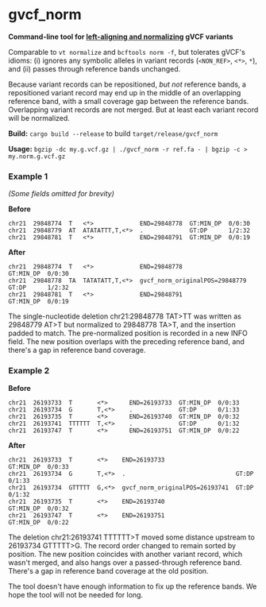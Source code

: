 # gvcf_norm

**Command-line tool for [left-aligning and normalizing](https://genome.sph.umich.edu/wiki/Variant_Normalization#Algorithm_for_Normalization) gVCF variants**

Comparable to `vt normalize` and `bcftools norm -f`, but tolerates gVCF's idioms: (i) ignores any symbolic alleles in variant records (`<NON_REF>`, `<*>`, `*`), and (ii) passes through reference bands unchanged.

Because variant records can be repositioned, *but not* reference bands, a repositioned variant record may end up in the middle of an overlapping reference band, with a small coverage gap between the reference bands. Overlapping variant records are not merged. But at least each variant record will be normalized.

**Build:** `cargo build --release` to build `target/release/gvcf_norm`

**Usage:** `bgzip -dc my.g.vcf.gz | ./gvcf_norm -r ref.fa - | bgzip -c > my.norm.g.vcf.gz`

### Example 1

*(Some fields omitted for brevity)*

**Before**

```
chr21  29848774  T   <*>             END=29848778  GT:MIN_DP  0/0:30
chr21  29848779  AT  ATATATTT,T,<*>  .             GT:DP      1/2:32
chr21  29848781  T   <*>             END=29848791  GT:MIN_DP  0/0:19
```

**After**

```
chr21  29848774  T   <*>             END=29848778                    GT:MIN_DP  0/0:30
chr21  29848778  TA  TATATATT,T,<*>  gvcf_norm_originalPOS=29848779  GT:DP      1/2:32
chr21  29848781  T   <*>             END=29848791                    GT:MIN_DP  0/0:19
```

The single-nucleotide deletion chr21:29848778 TAT>TT was written as 29848779 AT>T but normalized to 29848778 TA>T, and the insertion padded to match. The pre-normalized position is recorded in a new INFO field. The new position overlaps with the preceding reference band, and there's a gap in reference band coverage.

### Example 2

**Before**

```
chr21  26193733  T       <*>      END=26193733  GT:MIN_DP  0/0:33
chr21  26193734  G       T,<*>    .             GT:DP      0/1:33
chr21  26193735  T       <*>      END=26193740  GT:MIN_DP  0/0:32
chr21  26193741  TTTTTT  T,<*>    .             GT:DP      0/1:32
chr21  26193747  T       <*>      END=26193751  GT:MIN_DP  0/0:22
```

**After**

```
chr21  26193733  T       <*>    END=26193733                    GT:MIN_DP  0/0:33
chr21  26193734  G       T,<*>  .                               GT:DP      0/1:33
chr21  26193734  GTTTTT  G,<*>  gvcf_norm_originalPOS=26193741  GT:DP      0/1:32
chr21  26193735  T       <*>    END=26193740                    GT:MIN_DP  0/0:32
chr21  26193747  T       <*>    END=26193751                    GT:MIN_DP  0/0:22
```

The deletion chr21:26193741 TTTTTT>T moved some distance upstream to 26193734 GTTTTT>G. The record order changed to remain sorted by position. The new position coincides with another variant record, which wasn't merged, and also hangs over a passed-through reference band. There's a gap in reference band coverage at the old position.

The tool doesn't have enough information to fix up the reference bands. We hope the tool will not be needed for long.
